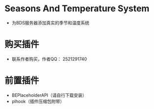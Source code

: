 # Seasons And Temperature System
- 为BDS服务器添加真实的季节和温度系统

# 购买插件
- 联系作者购买，作者QQ： 2521291740

# 前置插件
- BEPlaceholderAPI（请自行下载安装）
- plhook（插件压缩包附带）
